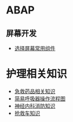 # ABAP

## 屏幕开发

- [选择屏幕常用组件](/ABAP/屏幕开发/选择屏幕常用组件.md)

# 护理相关知识

- [急救药品相关知识](/护理相关知识/急救药品相关知识.md)
- [简易呼吸器操作流程图](/护理相关知识/简易呼吸器操作流程图.md)
- [神经内科消防知识](/护理相关知识/神经内科消防知识.md)
- [抢救车知识](/护理相关知识/抢救车知识.md)



<!-- tabs:start -->
<script>
  window.$docsify = { ashboard: { metadataUrl : 'metadata/posts_copy' } }
</script>
<!-- dashboard -->

<!-- tabs:end -->

<!-- tabs:start -->
<script>
  window.$docsify = { ashboard: { metadataUrl : 'metadata/posts_copy_2' } }
</script>
<!-- dashboard -->

<!-- tabs:end -->